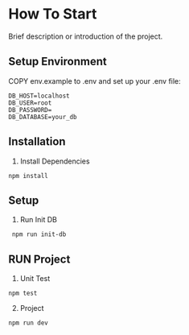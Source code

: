 # How To Start

Brief description or introduction of the project.

## Setup Environment
COPY env.example to .env and set up your .env file:

```env
DB_HOST=localhost
DB_USER=root
DB_PASSWORD=
DB_DATABASE=your_db
```

## Installation
1. Install Dependencies
```
npm install
```

## Setup

1. Run Init DB
```
 npm run init-db
```


## RUN Project 

1. Unit Test
```
npm test
```
2. Project
```
npm run dev
```


